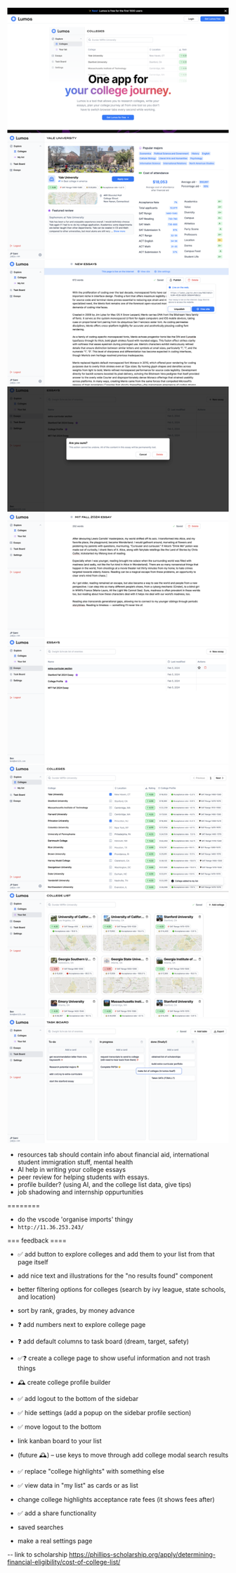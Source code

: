 ![Screenshot](assets/homepage.png)
![Screenshot](assets/college.png)
![Screenshot](assets/publish.png)
![Screenshot](assets/delete-essay.png)
![Screenshot](assets/essay.png)
![Screenshot](assets/essays.png)
![Screenshot](assets/explore-colleges.png)
![Screenshot](assets/list.png)
![Screenshot](assets/tasks.png)

-   resources tab should contain info about financial aid, international student immigration stuff, mental health
-   AI help in writing your college essays
-   peer review for helping students with essays.
-   profile builder? (using AI, and the college list data, give tips)
-   job shadowing and internship oppurtunities

========

-   do the vscode 'organise imports' thingy
-   `http://11.36.253.243/`

=== feedback ====

-   ✅ add button to explore colleges and add them to your list from that page itself
-   add nice text and illustrations for the "no results found" component
-   better filtering options for colleges (search by ivy league, state schools, and location)
-   sort by rank, grades, by money advance
-   ❓ add numbers next to explore college page

-   ❓ add default columns to task board (dream, target, safety)
-   ✅❓ create a college page to show useful information and not trash things
-   🕰️ create college profile builder
-   ✅ add logout to the bottom of the sidebar
-   ✅ hide settings (add a popup on the sidebar profile section)
-   ✅ move logout to the bottom
-   link kanban board to your list
-   (future 🕰️) – use keys to move through add college modal search results
-   ✅ replace "college highlights" with something else
-   ✅ view data in "my list" as cards or as list
-   change college highlights acceptance rate fees (it shows fees after)
-   ✅ add a share functionality
-   saved searches
-   make a real settings page

-- link to scholarship https://phillips-scholarship.org/apply/determining-financial-eligibility/cost-of-college-list/
